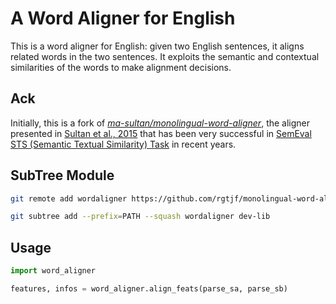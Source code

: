 # A Word Aligner for English

This is a word aligner for English: given two English sentences, it aligns related words in the two sentences. It exploits the semantic and contextual similarities of the words to make alignment decisions.


## Ack
Initially, this is a fork of <i>[ma-sultan/monolingual-word-aligner](https://github.com/ma-sultan/monolingual-word-aligner)</i>, the aligner presented in [Sultan et al., 2015](http://aclweb.org/anthology/S/S15/S15-2027.pdf) that has been very successful in [SemEval STS (Semantic Textual Similarity) Task](http://alt.qcri.org/semeval2017/task1/) in recent years.


## SubTree Module

```bash
git remote add wordaligner https://github.com/rgtjf/monolingual-word-aligner.git

git subtree add --prefix=PATH --squash wordaligner dev-lib
```

## Usage

```python
import word_aligner

features, infos = word_aligner.align_feats(parse_sa, parse_sb)
```
